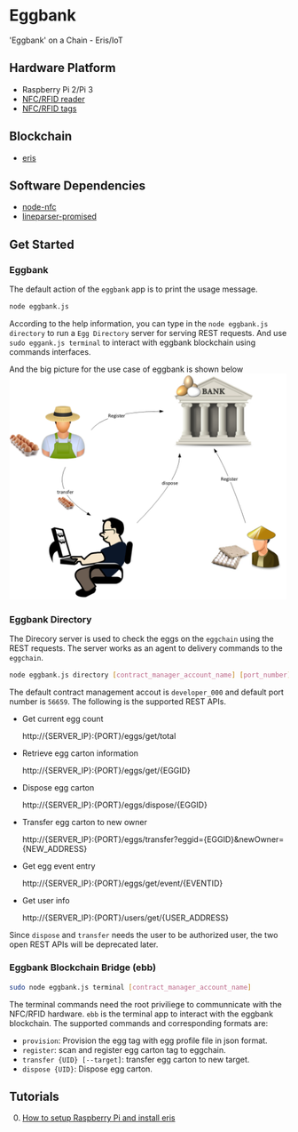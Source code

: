 
# Eggbank
'Eggbank' on a Chain - Eris/IoT

## Hardware Platform
* Raspberry Pi 2/Pi 3
* [NFC/RFID reader](https://www.adafruit.com/product/364)
* [NFC/RFID tags][Amazon NFC stickers]

[Amazon NFC stickers]: https://www.amazon.com/gp/product/B01D8RDNZ0/ref=oh_aui_detailpage_o07_s00?ie=UTF8&psc=1

## Blockchain 
* [eris](https://erisindustries.com/)

## Software Dependencies
* [node-nfc](https://github.com/shuangjj/node-nfc)
* [lineparser-promised](https://github.com/shuangjj/lineparser-promised) 

## Get Started

### Eggbank

The default action of the `eggbank` app is to print the usage message.
```bash
node eggbank.js
```
According to the help information, you can type in the `node eggbank.js directory` 
to run a `Egg Directory` server for serving REST requests. And use `sudo eggank.js terminal` 
to interact with eggbank blockchain using commands interfaces.

And the big picture for the use case of eggbank is shown below
<img src="/imgs/eggbank.png" width="500" alt="Eggbank Use Case">

### Eggbank Directory
The Direcory server is used to check the eggs on the `eggchain` using the REST requests. 
The server works as an agent to delivery commands to the `eggchain`.
```bash
node eggbank.js directory [contract_manager_account_name] [port_number]
```

The default contract management accout is `developer_000` and default port number is `56659`. 
The following is the supported REST APIs.

* Get current egg count 

  http://{SERVER_IP}:{PORT}/eggs/get/total

* Retrieve egg carton information

  http://{SERVER_IP}:{PORT}/eggs/get/{EGGID}

* Dispose egg carton

  http://{SERVER_IP}:{PORT}/eggs/dispose/{EGGID}

* Transfer egg carton to new owner

  http://{SERVER_IP}:{PORT}/eggs/transfer?eggid={EGGID}&newOwner={NEW_ADDRESS}

* Get egg event entry 

  http://{SERVER_IP}:{PORT}/eggs/get/event/{EVENTID}

* Get user info
  
  http://{SERVER_IP}:{PORT}/users/get/{USER_ADDRESS}

Since `dispose` and `transfer` needs the user to be authorized user, the two open REST APIs 
will be deprecated later.

### Eggbank Blockchain Bridge (ebb)
```bash
sudo node eggbank.js terminal [contract_manager_account_name]
```

The terminal commands need the root priviliege to communnicate with the NFC/RFID hardware.
`ebb` is the terminal app to interact with the eggbank blockchain. The supported 
commands and corresponding formats are:
* `provision`: Provision the egg tag with egg profile file in json format.
* `register`: scan and register egg carton tag to eggchain.
* `transfer {UID} [--target]`: transfer egg carton to new target.
* `dispose {UID}`: Dispose egg carton.

## Tutorials

0. [How to setup Raspberry Pi and install eris](https://github.com/shuangjj/docs.erisindustries.com/blob/aboutiot/tutorials/install-eris-arm.md)


